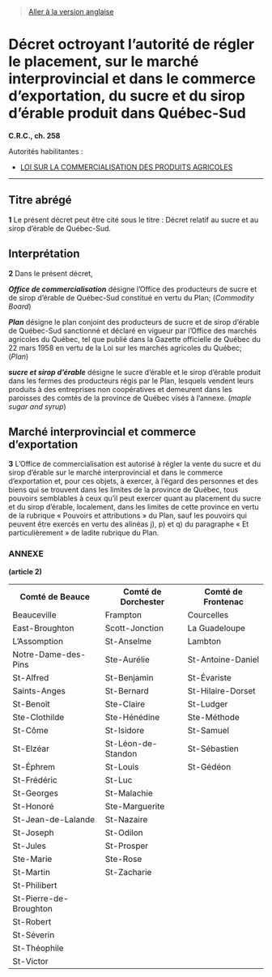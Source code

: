 > [Aller à la version anglaise](/en/Regulations/Consolidated%20Regulations%20of%20Canada/201-300/C.R.C.,%20c.%20258.md)

# Décret octroyant l’autorité de régler le placement, sur le marché interprovincial et dans le commerce d’exportation, du sucre et du sirop d’érable produit dans Québec-Sud

**C.R.C., ch. 258**

Autorités habilitantes : 
- [LOI SUR LA COMMERCIALISATION DES PRODUITS AGRICOLES](/fr/Lois/Lois%20révisées%20du%20Canada/A/A-6.md)

----------



## Titre abrégé


**1** Le présent décret peut être cité sous le titre : Décret relatif au sucre et au sirop d’érable de Québec-Sud.




## Interprétation


**2** Dans le présent décret,

***Office de commercialisation*** désigne l’Office des producteurs de sucre et de sirop d’érable de Québec-Sud constitué en vertu du Plan; (*Commodity Board*)

***Plan*** désigne le plan conjoint des producteurs de sucre et de sirop d’érable de Québec-Sud sanctionné et déclaré en vigueur par l’Office des marchés agricoles du Québec, tel que publié dans la Gazette officielle de Québec du 22 mars 1958 en vertu de la Loi sur les marchés agricoles du Québec; (*Plan*)

***sucre et sirop d’érable*** désigne le sucre d’érable et le sirop d’érable produit dans les fermes des producteurs régis par le Plan, lesquels vendent leurs produits à des entreprises non coopératives et demeurent dans les paroisses des comtés de la province de Québec visés à l’annexe. (*maple sugar and syrup*)




## Marché interprovincial et commerce d’exportation


**3** L’Office de commercialisation est autorisé à régler la vente du sucre et du sirop d’érable sur le marché interprovincial et dans le commerce d’exportation et, pour ces objets, à exercer, à l’égard des personnes et des biens qui se trouvent dans les limites de la province de Québec, tous pouvoirs semblables à ceux qu’il peut exercer quant au placement du sucre et du sirop d’érable, localement, dans les limites de cette province en vertu de la rubrique « Pouvoirs et attributions » du Plan, sauf les pouvoirs qui peuvent être exercés en vertu des alinéas j), p) et q) du paragraphe « Et particulièrement » de ladite rubrique du Plan.




### **ANNEXE** 
**(article 2)**
<table>
<tr>
<th>Comté de Beauce</th>
<th>Comté de Dorchester</th>
<th>Comté de Frontenac</th>
</tr>
<tr>
<td>Beauceville</td>
<td>Frampton</td>
<td>Courcelles</td>
</tr>
<tr>
<td>East-Broughton</td>
<td>Scott-Jonction</td>
<td>La Guadeloupe</td>
</tr>
<tr>
<td>L’Assomption</td>
<td>St-Anselme</td>
<td>Lambton</td>
</tr>
<tr>
<td>Notre-Dame-des-Pins</td>
<td>Ste-Aurélie</td>
<td>St-Antoine-Daniel</td>
</tr>
<tr>
<td>St-Alfred</td>
<td>St-Benjamin</td>
<td>St-Évariste</td>
</tr>
<tr>
<td>Saints-Anges</td>
<td>St-Bernard</td>
<td>St-Hilaire-Dorset</td>
</tr>
<tr>
<td>St-Benoît</td>
<td>Ste-Claire</td>
<td>St-Ludger</td>
</tr>
<tr>
<td>Ste-Clothilde</td>
<td>Ste-Hénédine</td>
<td>Ste-Méthode</td>
</tr>
<tr>
<td>St-Côme</td>
<td>St-Isidore</td>
<td>St-Samuel</td>
</tr>
<tr>
<td>St-Elzéar</td>
<td>St-Léon-de-Standon</td>
<td>St-Sébastien</td>
</tr>
<tr>
<td>St-Éphrem</td>
<td>St-Louis</td>
<td>St-Gédéon</td>
</tr>
<tr>
<td>St-Frédéric</td>
<td>St-Luc</td>
<td></td>
</tr>
<tr>
<td>St-Georges</td>
<td>St-Malachie</td>
<td></td>
</tr>
<tr>
<td>St-Honoré</td>
<td>Ste-Marguerite</td>
<td></td>
</tr>
<tr>
<td>St-Jean-de-Lalande</td>
<td>St-Nazaire</td>
<td></td>
</tr>
<tr>
<td>St-Joseph</td>
<td>St-Odilon</td>
<td></td>
</tr>
<tr>
<td>St-Jules</td>
<td>St-Prosper</td>
<td></td>
</tr>
<tr>
<td>Ste-Marie</td>
<td>Ste-Rose</td>
<td></td>
</tr>
<tr>
<td>St-Martin</td>
<td>St-Zacharie</td>
<td></td>
</tr>
<tr>
<td>St-Philibert</td>
<td></td>
<td></td>
</tr>
<tr>
<td>St-Pierre-de-Broughton</td>
<td></td>
<td></td>
</tr>
<tr>
<td>St-Robert</td>
<td></td>
<td></td>
</tr>
<tr>
<td>St-Séverin</td>
<td></td>
<td></td>
</tr>
<tr>
<td>St-Théophile</td>
<td></td>
<td></td>
</tr>
<tr>
<td>St-Victor</td>
<td></td>
<td></td>
</tr>
</table>


